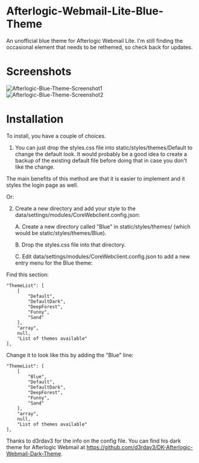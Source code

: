 # Afterlogic-Webmail-Lite-Blue-Theme
An unofficial blue theme for Afterlogic Webmail Lite. I'm still finding the occasional element that needs to be rethemed, so check back for updates.

# Screenshots

![Afterlogic-Blue-Theme-Screenshot1](https://github.com/user-attachments/assets/406fba70-0bec-43e3-a044-2b3c9d676d25)
![Afterlogic-Blue-Theme-Screenshot2](https://github.com/user-attachments/assets/c9df00b1-b9d5-4776-a2d9-33e1c5f4b113)

# Installation

To install, you have a couple of choices.

1. You can just drop the styles.css file into static/styles/themes/Default to change the default look. It would probably be a good idea to create a backup of the existing default file before doing that in case you don't like the change.

The main benefits of this method are that it is easier to implement and it styles the login page as well.

Or:

2. Create a new directory and add your style to the data/settings/modules/CoreWebclient.config.json:

    A. Create a new directory called "Blue" in static/styles/themes/ (which would be static/styles/themes/Blue).

    B. Drop the styles.css file into that directory.

    C. Edit data/settings/modules/CoreWebclient.config.json to add a new entry menu for the Blue theme:

Find this section:

    "ThemeList": [
        [
            "Default",
            "DefaultDark",
            "DeepForest",
            "Funny",
            "Sand"
        ],
        "array",
        null,
        "List of themes available"
    ],

Change it to look like this by adding the "Blue" line:

    "ThemeList": [
        [
            "Blue",
            "Default",
            "DefaultDark",
            "DeepForest",
            "Funny",
            "Sand"
        ],
        "array",
        null,
        "List of themes available"
    ],

Thanks to d3rdav3 for the info on the config file. You can find his dark theme for Afterlogic Webmail at https://github.com/d3rdav3/DK-Afterlogic-Webmail-Dark-Theme.
